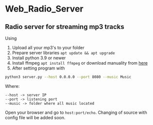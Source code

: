 # Web_Radio_Server
## Radio server for streaming mp3 tracks

Using
1. Upload all your mp3's to your folder
2. Prepare server libraries ```apt update && apt upgrade```
3. Install python 3.9 or newer
4. Install ffmpeg ```apt install ffmpeg``` or download manuality from [here](https://www.ffmpeg.org/)
5. After setting program with
```bash
python3 server.py --host 0.0.0.0 --port 8080 --music Music
```
Where:
```
--host -> server IP
--port -> listening port
--music -> folder where all music located
```
Open your browser and go to ```host:port/echo```. Changing of source with config file will be added soon.
